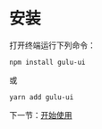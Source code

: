 # 安装

打开终端运行下列命令：

```
npm install gulu-ui
```

或

```
yarn add gulu-ui
```

下一节：[开始使用](#/doc/get-start)